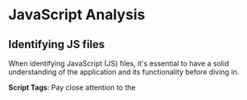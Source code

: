 # JavaScript Analysis

## Identifying JS files
When identifying JavaScript (JS) files, it's essential to have a solid understanding
of the application and its functionality before diving in.

**Script Tags**: Pay close attention to the <script> tags in the HTML as they often 
contain important references to JS file
**Hidden Functionalities**: Be mindful that JS files may reference hidden functionalities, 
such as API endpoints, that aren't immediately visible.

Example of stupid code
```javascript
if (window.location.href.includes('verified.capitalone'))
```
Whenever you see the includes method checking part of the URL, especially if you can control or influence the URL,
investigate it for potential vulnerabilities.

### App relevant
#### Lazy loaded js
Lazy loading is a method where JS files are loaded only when needed, instead of all at once. This technique is often used to optimize performance, 
but it can hide key JS files that might be critical to your analysis.

These files are loaded dynamically and often contain important functionality. They're typically identified by a unique entity name followed by a hash.
Example:
```javascript
<script src="runtime.d8ba6c6599cb3a9a.js" type="module"></script>
<script src="polyfills.244c7c2108cacf1c.js" type="module">
</script><script src="main.0b4c369979ae0e88.js" type="module"></script>
```
You might also see file paths like: 
```bash
/auth/assets/js/smartBanner.js
/auth/runtime.d8ba6c6599cb3a9a.js
```
These paths indicate multiple segments of JS files within the application.

Lazy-loaded files are often found in runtime.js and are commonly identifiable by the letter "u" in their structure.

```javascript
u = e => e + '.' + {
      76: 'd82157288b70d9fa',
      183: 'dd70866c3e5cd13c',
      285: 'e1f996b97a77964e',
      407: '88557614ddfa3f0d',
      413: 'a14edcc382816519',
      471: '84b1656beee57893',
      476: '3f2e9ad8a00364ea',
      477: '0ec2192254914875',
      585: 'c9ad8769bbe643ff',
      626: '498bb4356a7007cf',
      716: 'f0a0f2ac5ba8d374',
      804: 'd375052183a003a2',
      848: 'a76dd26a40d63e91',
      914: '26f9cea2ff180428'
    }
    [e] + '.js'
```
Lazy-loaded JS files may contain hidden functionalities that aren't immediately visible in the main JS files. Make sure to examine these to avoid missing key vulnerabilities.

Script to generate the js files
```javascript
prefix = "https://verified.capitalone.com/auth/";
functionName = "u";
data = `
u = e => e + '.' + {
      76: 'd82157288b70d9fa',
      183: 'dd70866c3e5cd13c',
      285: 'e1f996b97a77964e',
      407: '88557614ddfa3f0d',
      413: 'a14edcc382816519',
      471: '84b1656beee57893',
      476: '3f2e9ad8a00364ea',
      477: '0ec2192254914875',
      585: 'c9ad8769bbe643ff',
      626: '498bb4356a7007cf',
      716: 'f0a0f2ac5ba8d374',
      804: 'd375052183a003a2',
      848: 'a76dd26a40d63e91',
      914: '26f9cea2ff180428'
    }[e] + '.js'
`;

// Use a more specific regex to match ONLY the object keys (1-4 digit numbers before a colon).
numbers = [...data.matchAll(/(\d{1,4})(?=:)/g)].map(e => parseInt(e[1]));

// Remove duplicates
numbers = numbers.filter((item, index) => numbers.indexOf(item) === index);

// Define the function u
eval(data);
f = eval(functionName);
output = "";

// Generate URLs
for (var i = 0; i < numbers.length; i++) {
    const result = f(numbers[i]);
    if (result) { // Ensure only valid mappings are included
        output += prefix + result + "\n";
    }
}

// Print the output
console.log(output);

```
Replace the prefix and the data.

There can be a lot of hidden functionalities that you don't often have.
Particularly references to api endpoints. 

Note: this is more applicable to single page loaded apps. 

#### Vendor libraries
**Don't Overlook Vendor Libraries**: Even third-party vendor libraries, like New Relic, often have multiple JS files. 
It's important to examine them as they may contain exploitable vulnerabilities. Some vendors, like New Relic, even run their own bug bounty programs.

### Third party
**Can you pivot it to xss?**
When you encounter third-party JS, especially if it’s served within an iFrame, check if you can exploit Cross-Site Scripting (XSS) vulnerabilities. 
An example attack is using the trust relationship between an iFrame and the main page to inject an XSS on both.
Like “open-faced iFrame sandwich” attack.

#### Steal relevant info
When analyzing JS files, always consider whether they expose sensitive information. 
Tracking scripts can sometimes leak information, such as `window.location.href`, 
especially if the URL is included in logs or passed to third-party services. 
Investigate any includes statements in JS code to see if they can be controlled and lead to information leakage.

## Analysis
### Beautification
1. Download JS files
Run the following command to get the list of JS files:
```bash
node lazyAssFiles.js > output.txt
```
Download all the JS files:
```bash
wget -i output.txt
```
Don’t forget to include the main files.

2. Beautify the JS files
Use [pprettier](https://github.com/microsoft/parallel-prettier)

```bash
pprettier --write *.js*
```
After beautifying the files, open them in VS Code:
```bash
code .
```
### Identifying client-side path
1. Search for known urls
   Start by searching for paths in the JavaScript files that correspond to known URLs. For example, if you have a URL like:
```bash
https://verified.capitalone.com/auth/signin
```
You would search for the path definition in the JavaScript files, using the pattern:
```bash
path: "signin"
```
This helps you locate where the client-side route is defined.

2. Component Loading and Constructor
After finding the path definition, the next step is to identify the component associated with that path. For example:
```bash
{ path: "signin", component: SomeComponent }
```
The component (`SomeComponent` in this case) often has a class definition with a constructor function. 
The constructor is the first function that runs when the component is instantiated.

3. Setting Breakpoints in the Constructor
Set a breakpoint at the constructor of the component class and visit the URL (e.g., `/signin`). 
This allows you to observe the behavior of the component and see which other functions get 
triggered as part of the page load.
By tracing the constructor, you can:
- Understand what initial setup happens when the route is accessed.
- See if there are any functions related to cookies, query parameters, or other important actions triggered by visiting the route.
```javascript
{ path: "success", component: v.DN },
{ path: "not-now", component: v.DN },
{ path: "no-mobile", component: v.DN },
{ path: "snag", component: v.xT },
```


### Identifying server paths
Find apis and http verbs.
Note a server side paths in a request that being sent to the server side.
Then find that text in the actual code. 
Set the point and figure out what js is setting the server url.

Try to understand the structure of API endpoints.

#### HTTP verbs
Are they using `fetch` or `httpClient`
`post`, `get`, `put`

Also use linkfinder, jsluice to find endpoints that you might miss.

#### Monitoring
Find a pattern with the keywords and write a regex to search for that pattern.
Try to find new http endpoints.  

## Sources & sinks
### Sources
`URLSearchParams`
`location.*`
- `location.assign`
- `location.replace`
search on vscode `location\.`
`window.open`
`cookies`
`localstorage`/`sessionstorage` - can be source and sink

### Sinks
`windows.location.href` always check CSP - or some location relate sink
use js uri to direct to that 
`innerhtml`
`.html`
`unsafe templating`
`dangerouslysethtml`
`createElement (iframe, a, script, etc)`

Example
Set a query parameter in the url, query get embedded into the script source dynamically. 
Then break out of the query parameter value context, define another query parameter, 
that query parameter with a specific marketing url allow insert to js to a dynamically created js. 
    
Examples
Got XSS on a site use that to set cookie 
The cookie is set in a header - which can be used as part of the auth session
Login session is associated with a cookie, then prompt to do 2FA, if you can control the cookie, 
you can potentially hijack half auth session and sometimes there are endpoint you can hit with half off
like changing your email and do something funky. 

## JS Adjacents
Feature Flags
`function isFeatureFlagEnabled(){...}`
M&R rule: 
- `Response Body`
- `isFeatureFlagEnabled(){` 
- `isFeatureFlagEnabled(){return true;`

Create an alert for the Feature Flag that is being pushed.

## Dynamic wordlist generation
Parse doc, parse js files use words from those files.
## Monitoring
Use python script + regex with crontab
Request page every hour.


## Useful links
[Reversing and Tooling a Signed Request Hash in Obfuscated JavaScript](https://buer.haus/2024/01/16/reversing-and-tooling-a-signed-request-hash-in-obfuscated-javascript/)

[jsluice](https://github.com/BishopFox/jsluice)

Parse js files and pulling out interesting strings.
No need to use this tool, it's better to assess the files manually. 


You'll need to understand the codebase better than the people who wrote to find as many bugs as you can. 
Break the app apart. Understand all the little pieces, understand all the functions, all the client side paths, all the ways it interact with the apis. 





